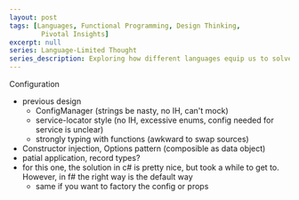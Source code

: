 ```yaml
---
layout: post
tags: [Languages, Functional Programming, Design Thinking,
        Pivotal Insights]
excerpt: null
series: Language-Limited Thought
series_description: Exploring how different languages equip us to solve different design problems
---
```

Configuration

- previous design
  - ConfigManager (strings be nasty, no IH, can't mock)
  - service-locator style (no IH, excessive enums, config needed for service is unclear)
  - strongly typing with functions (awkward to swap sources)
 - Constructor injection, Options pattern (composible as data object)
 - patial application, record types?
 - for this one, the solution in c# is pretty nice, but took a while to get to. However, in f# the right way is the default way
   - same if you want to factory the config or props


